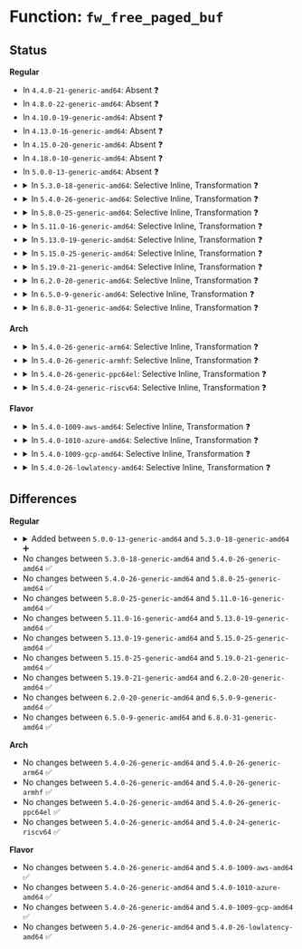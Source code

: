 # Function: <code>fw_free_paged_buf</code>

## Status
<b>Regular</b>
<ul>
<li>
In <code>4.4.0-21-generic-amd64</code>: Absent ❓
</li>
<li>
In <code>4.8.0-22-generic-amd64</code>: Absent ❓
</li>
<li>
In <code>4.10.0-19-generic-amd64</code>: Absent ❓
</li>
<li>
In <code>4.13.0-16-generic-amd64</code>: Absent ❓
</li>
<li>
In <code>4.15.0-20-generic-amd64</code>: Absent ❓
</li>
<li>
In <code>4.18.0-10-generic-amd64</code>: Absent ❓
</li>
<li>
In <code>5.0.0-13-generic-amd64</code>: Absent ❓
</li>
<li>
<details>
<summary>In <code>5.3.0-18-generic-amd64</code>: Selective Inline, Transformation ❓</summary>

```c
void fw_free_paged_buf(struct fw_priv * fw_priv)
```

```json
{
  "name": "fw_free_paged_buf",
  "collision_type": "Unique Global",
  "inline_type": "Selective",
  "funcs": [
    {
      "addr": 18446744071586139311,
      "name": "fw_free_paged_buf",
      "external": true,
      "loc": "drivers/base/firmware_loader/main.c:271",
      "file": "drivers/base/firmware_loader/main.c",
      "inline": "not declared, inlined",
      "caller_inline": [
        "drivers/base/firmware_loader/main.c:fw_get_filesystem_firmware",
        "drivers/base/firmware_loader/main.c:__free_fw_priv"
      ],
      "caller_func": [
        "drivers/base/firmware_loader/main.c:fw_get_filesystem_firmware",
        "drivers/base/firmware_loader/main.c:__free_fw_priv",
        "drivers/base/firmware_loader/fallback.c:firmware_loading_store"
      ]
    }
  ],
  "symbols": [
    {
      "addr": 18446744071586138720,
      "name": "fw_free_paged_buf.part.0",
      "section": ".text",
      "bind": "STB_LOCAL",
      "size": 86
    },
    {
      "addr": 18446744071586141216,
      "name": "fw_free_paged_buf",
      "section": ".text",
      "bind": "STB_GLOBAL",
      "size": 24
    }
  ]
}
```
</details>
</li>
<li>
<details>
<summary>In <code>5.4.0-26-generic-amd64</code>: Selective Inline, Transformation ❓</summary>

```c
void fw_free_paged_buf(struct fw_priv * fw_priv)
```

```json
{
  "name": "fw_free_paged_buf",
  "collision_type": "Unique Global",
  "inline_type": "Selective",
  "funcs": [
    {
      "addr": 18446744071586287791,
      "name": "fw_free_paged_buf",
      "external": true,
      "loc": "drivers/base/firmware_loader/main.c:271",
      "file": "drivers/base/firmware_loader/main.c",
      "inline": "not declared, inlined",
      "caller_inline": [
        "drivers/base/firmware_loader/main.c:fw_get_filesystem_firmware",
        "drivers/base/firmware_loader/main.c:__free_fw_priv"
      ],
      "caller_func": [
        "drivers/base/firmware_loader/main.c:fw_get_filesystem_firmware",
        "drivers/base/firmware_loader/main.c:__free_fw_priv",
        "drivers/base/firmware_loader/fallback.c:firmware_loading_store"
      ]
    }
  ],
  "symbols": [
    {
      "addr": 18446744071586287200,
      "name": "fw_free_paged_buf.part.0",
      "section": ".text",
      "bind": "STB_LOCAL",
      "size": 86
    },
    {
      "addr": 18446744071586289696,
      "name": "fw_free_paged_buf",
      "section": ".text",
      "bind": "STB_GLOBAL",
      "size": 24
    }
  ]
}
```
</details>
</li>
<li>
<details>
<summary>In <code>5.8.0-25-generic-amd64</code>: Selective Inline, Transformation ❓</summary>

```c
void fw_free_paged_buf(struct fw_priv * fw_priv)
```

```json
{
  "name": "fw_free_paged_buf",
  "collision_type": "Unique Global",
  "inline_type": "Selective",
  "funcs": [
    {
      "addr": 18446744071587056466,
      "name": "fw_free_paged_buf",
      "external": true,
      "loc": "drivers/base/firmware_loader/main.c:278",
      "file": "drivers/base/firmware_loader/main.c",
      "inline": "not declared, inlined",
      "caller_inline": [
        "drivers/base/firmware_loader/main.c:fw_get_filesystem_firmware",
        "drivers/base/firmware_loader/main.c:__free_fw_priv"
      ],
      "caller_func": [
        "drivers/base/firmware_loader/main.c:fw_get_filesystem_firmware",
        "drivers/base/firmware_loader/main.c:__free_fw_priv",
        "drivers/base/firmware_loader/fallback.c:firmware_loading_store"
      ]
    }
  ],
  "symbols": [
    {
      "addr": 18446744071587055824,
      "name": "fw_free_paged_buf.part.0",
      "section": ".text",
      "bind": "STB_LOCAL",
      "size": 97
    },
    {
      "addr": 18446744071587060064,
      "name": "fw_free_paged_buf",
      "section": ".text",
      "bind": "STB_GLOBAL",
      "size": 24
    }
  ]
}
```
</details>
</li>
<li>
<details>
<summary>In <code>5.11.0-16-generic-amd64</code>: Selective Inline, Transformation ❓</summary>

```c
void fw_free_paged_buf(struct fw_priv * fw_priv)
```

```json
{
  "name": "fw_free_paged_buf",
  "collision_type": "Unique Global",
  "inline_type": "Selective",
  "funcs": [
    {
      "addr": 18446744071587140742,
      "name": "fw_free_paged_buf",
      "external": true,
      "loc": "drivers/base/firmware_loader/main.c:299",
      "file": "drivers/base/firmware_loader/main.c",
      "inline": "not declared, inlined",
      "caller_inline": [
        "drivers/base/firmware_loader/main.c:fw_get_filesystem_firmware",
        "drivers/base/firmware_loader/main.c:__free_fw_priv"
      ],
      "caller_func": [
        "drivers/base/firmware_loader/main.c:fw_get_filesystem_firmware",
        "drivers/base/firmware_loader/main.c:__free_fw_priv",
        "drivers/base/firmware_loader/fallback.c:firmware_loading_store"
      ]
    }
  ],
  "symbols": [
    {
      "addr": 18446744071587140240,
      "name": "fw_free_paged_buf.part.0",
      "section": ".text",
      "bind": "STB_LOCAL",
      "size": 97
    },
    {
      "addr": 18446744071587144560,
      "name": "fw_free_paged_buf",
      "section": ".text",
      "bind": "STB_GLOBAL",
      "size": 24
    }
  ]
}
```
</details>
</li>
<li>
<details>
<summary>In <code>5.13.0-19-generic-amd64</code>: Selective Inline, Transformation ❓</summary>

```c
void fw_free_paged_buf(struct fw_priv * fw_priv)
```

```json
{
  "name": "fw_free_paged_buf",
  "collision_type": "Unique Global",
  "inline_type": "Selective",
  "funcs": [
    {
      "addr": 18446744071587028101,
      "name": "fw_free_paged_buf",
      "external": true,
      "loc": "drivers/base/firmware_loader/main.c:300",
      "file": "drivers/base/firmware_loader/main.c",
      "inline": "not declared, inlined",
      "caller_inline": [
        "drivers/base/firmware_loader/main.c:fw_get_filesystem_firmware",
        "drivers/base/firmware_loader/main.c:__free_fw_priv"
      ],
      "caller_func": [
        "drivers/base/firmware_loader/main.c:fw_get_filesystem_firmware",
        "drivers/base/firmware_loader/main.c:__free_fw_priv",
        "drivers/base/firmware_loader/fallback.c:firmware_loading_store"
      ]
    }
  ],
  "symbols": [
    {
      "addr": 18446744071587027552,
      "name": "fw_free_paged_buf.part.0",
      "section": ".text",
      "bind": "STB_LOCAL",
      "size": 97
    },
    {
      "addr": 18446744071587031664,
      "name": "fw_free_paged_buf",
      "section": ".text",
      "bind": "STB_GLOBAL",
      "size": 24
    }
  ]
}
```
</details>
</li>
<li>
<details>
<summary>In <code>5.15.0-25-generic-amd64</code>: Selective Inline, Transformation ❓</summary>

```c
void fw_free_paged_buf(struct fw_priv * fw_priv)
```

```json
{
  "name": "fw_free_paged_buf",
  "collision_type": "Unique Global",
  "inline_type": "Selective",
  "funcs": [
    {
      "addr": 18446744071587595408,
      "name": "fw_free_paged_buf",
      "external": true,
      "loc": "drivers/base/firmware_loader/main.c:301",
      "file": "drivers/base/firmware_loader/main.c",
      "inline": "not declared, inlined",
      "caller_inline": [
        "drivers/base/firmware_loader/main.c:fw_get_filesystem_firmware",
        "drivers/base/firmware_loader/main.c:__free_fw_priv"
      ],
      "caller_func": [
        "drivers/base/firmware_loader/main.c:fw_get_filesystem_firmware",
        "drivers/base/firmware_loader/main.c:__free_fw_priv",
        "drivers/base/firmware_loader/fallback.c:firmware_loading_store"
      ]
    }
  ],
  "symbols": [
    {
      "addr": 18446744071587594832,
      "name": "fw_free_paged_buf.part.0",
      "section": ".text",
      "bind": "STB_LOCAL",
      "size": 97
    },
    {
      "addr": 18446744071587598720,
      "name": "fw_free_paged_buf",
      "section": ".text",
      "bind": "STB_GLOBAL",
      "size": 24
    }
  ]
}
```
</details>
</li>
<li>
<details>
<summary>In <code>5.19.0-21-generic-amd64</code>: Selective Inline, Transformation ❓</summary>

```c
void fw_free_paged_buf(struct fw_priv * fw_priv)
```

```json
{
  "name": "fw_free_paged_buf",
  "collision_type": "Unique Global",
  "inline_type": "Selective",
  "funcs": [
    {
      "addr": 18446744071588933283,
      "name": "fw_free_paged_buf",
      "external": true,
      "loc": "drivers/base/firmware_loader/main.c:238",
      "file": "drivers/base/firmware_loader/main.c",
      "inline": "not declared, inlined",
      "caller_inline": [
        "drivers/base/firmware_loader/main.c:fw_get_filesystem_firmware",
        "drivers/base/firmware_loader/main.c:__free_fw_priv"
      ],
      "caller_func": [
        "drivers/base/firmware_loader/main.c:fw_get_filesystem_firmware",
        "drivers/base/firmware_loader/main.c:__free_fw_priv",
        "drivers/base/firmware_loader/sysfs.c:firmware_loading_store"
      ]
    }
  ],
  "symbols": [
    {
      "addr": 18446744071588932448,
      "name": "fw_free_paged_buf.part.0",
      "section": ".text",
      "bind": "STB_LOCAL",
      "size": 127
    },
    {
      "addr": 18446744071588936816,
      "name": "fw_free_paged_buf",
      "section": ".text",
      "bind": "STB_GLOBAL",
      "size": 36
    }
  ]
}
```
</details>
</li>
<li>
<details>
<summary>In <code>6.2.0-20-generic-amd64</code>: Selective Inline, Transformation ❓</summary>

```c
void fw_free_paged_buf(struct fw_priv * fw_priv)
```

```json
{
  "name": "fw_free_paged_buf",
  "collision_type": "Unique Global",
  "inline_type": "Selective",
  "funcs": [
    {
      "addr": 18446744071590447285,
      "name": "fw_free_paged_buf",
      "external": true,
      "loc": "drivers/base/firmware_loader/main.c:238",
      "file": "drivers/base/firmware_loader/main.c",
      "inline": "not declared, inlined",
      "caller_inline": [
        "drivers/base/firmware_loader/main.c:fw_get_filesystem_firmware",
        "drivers/base/firmware_loader/main.c:__free_fw_priv"
      ],
      "caller_func": [
        "drivers/base/firmware_loader/main.c:fw_get_filesystem_firmware",
        "drivers/base/firmware_loader/main.c:__free_fw_priv",
        "drivers/base/firmware_loader/sysfs.c:firmware_loading_store"
      ]
    }
  ],
  "symbols": [
    {
      "addr": 18446744071590446416,
      "name": "fw_free_paged_buf.part.0",
      "section": ".text",
      "bind": "STB_LOCAL",
      "size": 127
    },
    {
      "addr": 18446744071590451024,
      "name": "fw_free_paged_buf",
      "section": ".text",
      "bind": "STB_GLOBAL",
      "size": 36
    }
  ]
}
```
</details>
</li>
<li>
<details>
<summary>In <code>6.5.0-9-generic-amd64</code>: Selective Inline, Transformation ❓</summary>

```c
void fw_free_paged_buf(struct fw_priv * fw_priv)
```

```json
{
  "name": "fw_free_paged_buf",
  "collision_type": "Unique Global",
  "inline_type": "Selective",
  "funcs": [
    {
      "addr": 18446744071590767395,
      "name": "fw_free_paged_buf",
      "external": true,
      "loc": "drivers/base/firmware_loader/main.c:238",
      "file": "drivers/base/firmware_loader/main.c",
      "inline": "not declared, inlined",
      "caller_inline": [
        "drivers/base/firmware_loader/main.c:fw_get_filesystem_firmware",
        "drivers/base/firmware_loader/main.c:__free_fw_priv"
      ],
      "caller_func": [
        "drivers/base/firmware_loader/main.c:fw_get_filesystem_firmware",
        "drivers/base/firmware_loader/main.c:__free_fw_priv",
        "drivers/base/firmware_loader/sysfs.c:firmware_loading_store",
        "drivers/base/firmware_loader/sysfs_upload.c:fw_upload_start",
        "drivers/base/firmware_loader/sysfs_upload.c:fw_upload_main"
      ]
    }
  ],
  "symbols": [
    {
      "addr": 18446744071590766448,
      "name": "fw_free_paged_buf.part.0",
      "section": ".text",
      "bind": "STB_LOCAL",
      "size": 123
    },
    {
      "addr": 18446744071590771168,
      "name": "fw_free_paged_buf",
      "section": ".text",
      "bind": "STB_GLOBAL",
      "size": 36
    }
  ]
}
```
</details>
</li>
<li>
<details>
<summary>In <code>6.8.0-31-generic-amd64</code>: Selective Inline, Transformation ❓</summary>

```c
void fw_free_paged_buf(struct fw_priv * fw_priv)
```

```json
{
  "name": "fw_free_paged_buf",
  "collision_type": "Unique Global",
  "inline_type": "Selective",
  "funcs": [
    {
      "addr": 18446744071591109779,
      "name": "fw_free_paged_buf",
      "external": true,
      "loc": "drivers/base/firmware_loader/main.c:239",
      "file": "drivers/base/firmware_loader/main.c",
      "inline": "not declared, inlined",
      "caller_inline": [
        "drivers/base/firmware_loader/main.c:fw_get_filesystem_firmware",
        "drivers/base/firmware_loader/main.c:__free_fw_priv"
      ],
      "caller_func": [
        "drivers/base/firmware_loader/main.c:fw_get_filesystem_firmware",
        "drivers/base/firmware_loader/main.c:__free_fw_priv",
        "drivers/base/firmware_loader/sysfs.c:firmware_loading_store",
        "drivers/base/firmware_loader/sysfs_upload.c:fw_upload_start",
        "drivers/base/firmware_loader/sysfs_upload.c:fw_upload_main"
      ]
    }
  ],
  "symbols": [
    {
      "addr": 18446744071591108832,
      "name": "fw_free_paged_buf.part.0",
      "section": ".text",
      "bind": "STB_LOCAL",
      "size": 123
    },
    {
      "addr": 18446744071591113712,
      "name": "fw_free_paged_buf",
      "section": ".text",
      "bind": "STB_GLOBAL",
      "size": 36
    }
  ]
}
```
</details>
</li>
</ul>
<b>Arch</b>
<ul>
<li>
<details>
<summary>In <code>5.4.0-26-generic-arm64</code>: Selective Inline, Transformation ❓</summary>

```c
void fw_free_paged_buf(struct fw_priv * fw_priv)
```

```json
{
  "name": "fw_free_paged_buf",
  "collision_type": "Unique Global",
  "inline_type": "Selective",
  "funcs": [
    {
      "addr": 18446603336499119316,
      "name": "fw_free_paged_buf",
      "external": true,
      "loc": "drivers/base/firmware_loader/main.c:271",
      "file": "drivers/base/firmware_loader/main.c",
      "inline": "not declared, inlined",
      "caller_inline": [
        "drivers/base/firmware_loader/main.c:fw_get_filesystem_firmware",
        "drivers/base/firmware_loader/main.c:free_fw_priv"
      ],
      "caller_func": [
        "drivers/base/firmware_loader/main.c:fw_get_filesystem_firmware",
        "drivers/base/firmware_loader/main.c:free_fw_priv",
        "drivers/base/firmware_loader/fallback.c:firmware_loading_store"
      ]
    }
  ],
  "symbols": [
    {
      "addr": 18446603336499118704,
      "name": "fw_free_paged_buf.part.0",
      "section": ".text",
      "bind": "STB_LOCAL",
      "size": 96
    },
    {
      "addr": 18446603336499121712,
      "name": "fw_free_paged_buf",
      "section": ".text",
      "bind": "STB_GLOBAL",
      "size": 52
    }
  ]
}
```
</details>
</li>
<li>
<details>
<summary>In <code>5.4.0-26-generic-armhf</code>: Selective Inline, Transformation ❓</summary>

```c
void fw_free_paged_buf(struct fw_priv * fw_priv)
```

```json
{
  "name": "fw_free_paged_buf",
  "collision_type": "Unique Global",
  "inline_type": "Selective",
  "funcs": [
    {
      "addr": 3231668652,
      "name": "fw_free_paged_buf",
      "external": true,
      "loc": "drivers/base/firmware_loader/main.c:271",
      "file": "drivers/base/firmware_loader/main.c",
      "inline": "not declared, inlined",
      "caller_inline": [
        "drivers/base/firmware_loader/main.c:fw_get_filesystem_firmware",
        "drivers/base/firmware_loader/main.c:free_fw_priv"
      ],
      "caller_func": [
        "drivers/base/firmware_loader/main.c:fw_get_filesystem_firmware",
        "drivers/base/firmware_loader/main.c:free_fw_priv",
        "drivers/base/firmware_loader/fallback.c:firmware_loading_store"
      ]
    }
  ],
  "symbols": [
    {
      "addr": 3231668088,
      "name": "fw_free_paged_buf.part.0",
      "section": ".text",
      "bind": "STB_LOCAL",
      "size": 100
    },
    {
      "addr": 3231670128,
      "name": "fw_free_paged_buf",
      "section": ".text",
      "bind": "STB_GLOBAL",
      "size": 40
    }
  ]
}
```
</details>
</li>
<li>
<details>
<summary>In <code>5.4.0-26-generic-ppc64el</code>: Selective Inline, Transformation ❓</summary>

```c
void fw_free_paged_buf(struct fw_priv * fw_priv)
```

```json
{
  "name": "fw_free_paged_buf",
  "collision_type": "Unique Global",
  "inline_type": "Selective",
  "funcs": [
    {
      "addr": 13835058055292306316,
      "name": "fw_free_paged_buf",
      "external": true,
      "loc": "drivers/base/firmware_loader/main.c:271",
      "file": "drivers/base/firmware_loader/main.c",
      "inline": "not declared, inlined",
      "caller_inline": [
        "drivers/base/firmware_loader/main.c:fw_get_filesystem_firmware",
        "drivers/base/firmware_loader/main.c:free_fw_priv"
      ],
      "caller_func": [
        "drivers/base/firmware_loader/main.c:fw_get_filesystem_firmware",
        "drivers/base/firmware_loader/main.c:free_fw_priv",
        "drivers/base/firmware_loader/fallback.c:firmware_loading_store"
      ]
    }
  ],
  "symbols": [
    {
      "addr": 13835058055292305504,
      "name": "fw_free_paged_buf.part.0",
      "section": ".text",
      "bind": "STB_LOCAL",
      "size": 156
    },
    {
      "addr": 13835058055292309632,
      "name": "fw_free_paged_buf",
      "section": ".text",
      "bind": "STB_GLOBAL",
      "size": 32
    }
  ]
}
```
</details>
</li>
<li>
<details>
<summary>In <code>5.4.0-24-generic-riscv64</code>: Selective Inline, Transformation ❓</summary>

```c
void fw_free_paged_buf(struct fw_priv * fw_priv)
```

```json
{
  "name": "fw_free_paged_buf",
  "collision_type": "Unique Global",
  "inline_type": "Selective",
  "funcs": [
    {
      "addr": 18446743936276436888,
      "name": "fw_free_paged_buf",
      "external": true,
      "loc": "drivers/base/firmware_loader/main.c:271",
      "file": "drivers/base/firmware_loader/main.c",
      "inline": "not declared, inlined",
      "caller_inline": [
        "drivers/base/firmware_loader/main.c:fw_get_filesystem_firmware"
      ],
      "caller_func": [
        "drivers/base/firmware_loader/main.c:fw_get_filesystem_firmware",
        "drivers/base/firmware_loader/fallback.c:firmware_loading_store"
      ]
    }
  ],
  "symbols": [
    {
      "addr": 18446743936276436428,
      "name": "fw_free_paged_buf.part.0",
      "section": ".text",
      "bind": "STB_LOCAL",
      "size": 98
    },
    {
      "addr": 18446743936276437828,
      "name": "fw_free_paged_buf",
      "section": ".text",
      "bind": "STB_GLOBAL",
      "size": 46
    }
  ]
}
```
</details>
</li>
</ul>
<b>Flavor</b>
<ul>
<li>
<details>
<summary>In <code>5.4.0-1009-aws-amd64</code>: Selective Inline, Transformation ❓</summary>

```c
void fw_free_paged_buf(struct fw_priv * fw_priv)
```

```json
{
  "name": "fw_free_paged_buf",
  "collision_type": "Unique Global",
  "inline_type": "Selective",
  "funcs": [
    {
      "addr": 18446744071586051039,
      "name": "fw_free_paged_buf",
      "external": true,
      "loc": "drivers/base/firmware_loader/main.c:271",
      "file": "drivers/base/firmware_loader/main.c",
      "inline": "not declared, inlined",
      "caller_inline": [
        "drivers/base/firmware_loader/main.c:fw_get_filesystem_firmware",
        "drivers/base/firmware_loader/main.c:__free_fw_priv"
      ],
      "caller_func": [
        "drivers/base/firmware_loader/main.c:fw_get_filesystem_firmware",
        "drivers/base/firmware_loader/main.c:__free_fw_priv",
        "drivers/base/firmware_loader/fallback.c:firmware_loading_store"
      ]
    }
  ],
  "symbols": [
    {
      "addr": 18446744071586050448,
      "name": "fw_free_paged_buf.part.0",
      "section": ".text",
      "bind": "STB_LOCAL",
      "size": 86
    },
    {
      "addr": 18446744071586052944,
      "name": "fw_free_paged_buf",
      "section": ".text",
      "bind": "STB_GLOBAL",
      "size": 24
    }
  ]
}
```
</details>
</li>
<li>
<details>
<summary>In <code>5.4.0-1010-azure-amd64</code>: Selective Inline, Transformation ❓</summary>

```c
void fw_free_paged_buf(struct fw_priv * fw_priv)
```

```json
{
  "name": "fw_free_paged_buf",
  "collision_type": "Unique Global",
  "inline_type": "Selective",
  "funcs": [
    {
      "addr": 18446744071585896991,
      "name": "fw_free_paged_buf",
      "external": true,
      "loc": "drivers/base/firmware_loader/main.c:271",
      "file": "drivers/base/firmware_loader/main.c",
      "inline": "not declared, inlined",
      "caller_inline": [
        "drivers/base/firmware_loader/main.c:fw_get_filesystem_firmware",
        "drivers/base/firmware_loader/main.c:__free_fw_priv"
      ],
      "caller_func": [
        "drivers/base/firmware_loader/main.c:fw_get_filesystem_firmware",
        "drivers/base/firmware_loader/main.c:__free_fw_priv",
        "drivers/base/firmware_loader/fallback.c:firmware_loading_store"
      ]
    }
  ],
  "symbols": [
    {
      "addr": 18446744071585896400,
      "name": "fw_free_paged_buf.part.0",
      "section": ".text",
      "bind": "STB_LOCAL",
      "size": 86
    },
    {
      "addr": 18446744071585898896,
      "name": "fw_free_paged_buf",
      "section": ".text",
      "bind": "STB_GLOBAL",
      "size": 24
    }
  ]
}
```
</details>
</li>
<li>
<details>
<summary>In <code>5.4.0-1009-gcp-amd64</code>: Selective Inline, Transformation ❓</summary>

```c
void fw_free_paged_buf(struct fw_priv * fw_priv)
```

```json
{
  "name": "fw_free_paged_buf",
  "collision_type": "Unique Global",
  "inline_type": "Selective",
  "funcs": [
    {
      "addr": 18446744071586238363,
      "name": "fw_free_paged_buf",
      "external": true,
      "loc": "drivers/base/firmware_loader/main.c:271",
      "file": "drivers/base/firmware_loader/main.c",
      "inline": "not declared, inlined",
      "caller_inline": [
        "drivers/base/firmware_loader/main.c:__free_fw_priv"
      ],
      "caller_func": [
        "drivers/base/firmware_loader/main.c:__free_fw_priv",
        "drivers/base/firmware_loader/fallback.c:firmware_loading_store"
      ]
    }
  ],
  "symbols": [
    {
      "addr": 18446744071586237216,
      "name": "fw_free_paged_buf.part.0",
      "section": ".text",
      "bind": "STB_LOCAL",
      "size": 86
    },
    {
      "addr": 18446744071586239088,
      "name": "fw_free_paged_buf",
      "section": ".text",
      "bind": "STB_GLOBAL",
      "size": 24
    }
  ]
}
```
</details>
</li>
<li>
<details>
<summary>In <code>5.4.0-26-lowlatency-amd64</code>: Selective Inline, Transformation ❓</summary>

```c
void fw_free_paged_buf(struct fw_priv * fw_priv)
```

```json
{
  "name": "fw_free_paged_buf",
  "collision_type": "Unique Global",
  "inline_type": "Selective",
  "funcs": [
    {
      "addr": 18446744071586347119,
      "name": "fw_free_paged_buf",
      "external": true,
      "loc": "drivers/base/firmware_loader/main.c:271",
      "file": "drivers/base/firmware_loader/main.c",
      "inline": "not declared, inlined",
      "caller_inline": [
        "drivers/base/firmware_loader/main.c:fw_get_filesystem_firmware",
        "drivers/base/firmware_loader/main.c:__free_fw_priv"
      ],
      "caller_func": [
        "drivers/base/firmware_loader/main.c:fw_get_filesystem_firmware",
        "drivers/base/firmware_loader/main.c:__free_fw_priv",
        "drivers/base/firmware_loader/fallback.c:firmware_loading_store"
      ]
    }
  ],
  "symbols": [
    {
      "addr": 18446744071586346528,
      "name": "fw_free_paged_buf.part.0",
      "section": ".text",
      "bind": "STB_LOCAL",
      "size": 86
    },
    {
      "addr": 18446744071586348688,
      "name": "fw_free_paged_buf",
      "section": ".text",
      "bind": "STB_GLOBAL",
      "size": 24
    }
  ]
}
```
</details>
</li>
</ul>

## Differences
<b>Regular</b>
<ul>
<li>
<details>
<summary>Added between <code>5.0.0-13-generic-amd64</code> and <code>5.3.0-18-generic-amd64</code> ➕</summary>

```c
void fw_free_paged_buf(struct fw_priv * fw_priv)
```
</details>
</li>
<li>
No changes between <code>5.3.0-18-generic-amd64</code> and <code>5.4.0-26-generic-amd64</code> ✅
</li>
<li>
No changes between <code>5.4.0-26-generic-amd64</code> and <code>5.8.0-25-generic-amd64</code> ✅
</li>
<li>
No changes between <code>5.8.0-25-generic-amd64</code> and <code>5.11.0-16-generic-amd64</code> ✅
</li>
<li>
No changes between <code>5.11.0-16-generic-amd64</code> and <code>5.13.0-19-generic-amd64</code> ✅
</li>
<li>
No changes between <code>5.13.0-19-generic-amd64</code> and <code>5.15.0-25-generic-amd64</code> ✅
</li>
<li>
No changes between <code>5.15.0-25-generic-amd64</code> and <code>5.19.0-21-generic-amd64</code> ✅
</li>
<li>
No changes between <code>5.19.0-21-generic-amd64</code> and <code>6.2.0-20-generic-amd64</code> ✅
</li>
<li>
No changes between <code>6.2.0-20-generic-amd64</code> and <code>6.5.0-9-generic-amd64</code> ✅
</li>
<li>
No changes between <code>6.5.0-9-generic-amd64</code> and <code>6.8.0-31-generic-amd64</code> ✅
</li>
</ul>
<b>Arch</b>
<ul>
<li>
No changes between <code>5.4.0-26-generic-amd64</code> and <code>5.4.0-26-generic-arm64</code> ✅
</li>
<li>
No changes between <code>5.4.0-26-generic-amd64</code> and <code>5.4.0-26-generic-armhf</code> ✅
</li>
<li>
No changes between <code>5.4.0-26-generic-amd64</code> and <code>5.4.0-26-generic-ppc64el</code> ✅
</li>
<li>
No changes between <code>5.4.0-26-generic-amd64</code> and <code>5.4.0-24-generic-riscv64</code> ✅
</li>
</ul>
<b>Flavor</b>
<ul>
<li>
No changes between <code>5.4.0-26-generic-amd64</code> and <code>5.4.0-1009-aws-amd64</code> ✅
</li>
<li>
No changes between <code>5.4.0-26-generic-amd64</code> and <code>5.4.0-1010-azure-amd64</code> ✅
</li>
<li>
No changes between <code>5.4.0-26-generic-amd64</code> and <code>5.4.0-1009-gcp-amd64</code> ✅
</li>
<li>
No changes between <code>5.4.0-26-generic-amd64</code> and <code>5.4.0-26-lowlatency-amd64</code> ✅
</li>
</ul>

